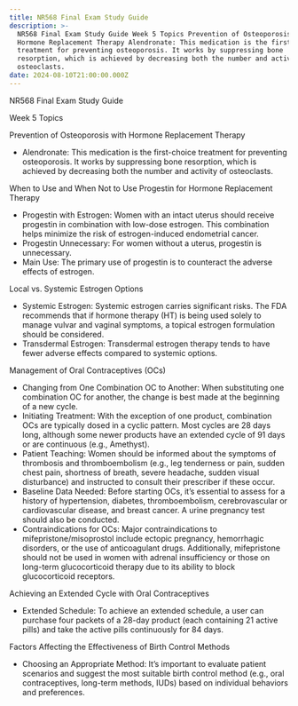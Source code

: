 ```yaml
---
title: NR568 Final Exam Study Guide
description: >-
  NR568 Final Exam Study Guide Week 5 Topics Prevention of Osteoporosis with
  Hormone Replacement Therapy Alendronate: This medication is the first-choice
  treatment for preventing osteoporosis. It works by suppressing bone
  resorption, which is achieved by decreasing both the number and activity of
  osteoclasts.
date: 2024-08-10T21:00:00.000Z
---
```


NR568 Final Exam Study Guide

Week 5 Topics

Prevention of Osteoporosis with Hormone Replacement Therapy

* Alendronate: This medication is the first-choice treatment for preventing osteoporosis. It works by suppressing bone resorption, which is achieved by decreasing both the number and activity of osteoclasts.

When to Use and When Not to Use Progestin for Hormone Replacement Therapy

* Progestin with Estrogen: Women with an intact uterus should receive progestin in combination with low-dose estrogen. This combination helps minimize the risk of estrogen-induced endometrial cancer.
* Progestin Unnecessary: For women without a uterus, progestin is unnecessary.
* Main Use: The primary use of progestin is to counteract the adverse effects of estrogen.

Local vs. Systemic Estrogen Options

* Systemic Estrogen: Systemic estrogen carries significant risks. The FDA recommends that if hormone therapy (HT) is being used solely to manage vulvar and vaginal symptoms, a topical estrogen formulation should be considered.
* Transdermal Estrogen: Transdermal estrogen therapy tends to have fewer adverse effects compared to systemic options.

Management of Oral Contraceptives (OCs)

* Changing from One Combination OC to Another: When substituting one combination OC for another, the change is best made at the beginning of a new cycle.
* Initiating Treatment: With the exception of one product, combination OCs are typically dosed in a cyclic pattern. Most cycles are 28 days long, although some newer products have an extended cycle of 91 days or are continuous (e.g., Amethyst).
* Patient Teaching: Women should be informed about the symptoms of thrombosis and thromboembolism (e.g., leg tenderness or pain, sudden chest pain, shortness of breath, severe headache, sudden visual disturbance) and instructed to consult their prescriber if these occur.
* Baseline Data Needed: Before starting OCs, it’s essential to assess for a history of hypertension, diabetes, thromboembolism, cerebrovascular or cardiovascular disease, and breast cancer. A urine pregnancy test should also be conducted.
* Contraindications for OCs: Major contraindications to mifepristone/misoprostol include ectopic pregnancy, hemorrhagic disorders, or the use of anticoagulant drugs. Additionally, mifepristone should not be used in women with adrenal insufficiency or those on long-term glucocorticoid therapy due to its ability to block glucocorticoid receptors.

Achieving an Extended Cycle with Oral Contraceptives

* Extended Schedule: To achieve an extended schedule, a user can purchase four packets of a 28-day product (each containing 21 active pills) and take the active pills continuously for 84 days.

Factors Affecting the Effectiveness of Birth Control Methods

* Choosing an Appropriate Method: It’s important to evaluate patient scenarios and suggest the most suitable birth control method (e.g., oral contraceptives, long-term methods, IUDs) based on individual behaviors and preferences.
